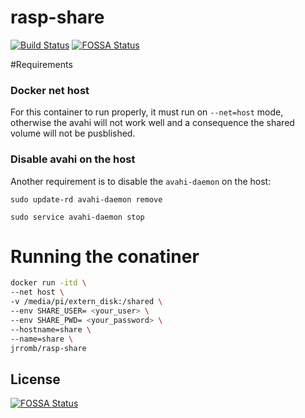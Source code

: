 # rasp-share

[![Build Status](https://travis-ci.org/jrrombaldo/rasp-share.svg?branch=master)](https://travis-ci.org/jrrombaldo/rasp-share)
[![FOSSA Status](https://app.fossa.io/api/projects/git%2Bgithub.com%2Fjrrombaldo%2Frasp-share.svg?type=shield)](https://app.fossa.io/projects/git%2Bgithub.com%2Fjrrombaldo%2Frasp-share?ref=badge_shield)

#Requirements

### Docker net host
For this container to run properly, it must run on `--net=host` mode, otherwise the avahi will not work well and a consequence the shared volume will not be pusblished.

### Disable avahi on the host
Another requirement is to disable the `avahi-daemon` on the host:
```
sudo update-rd avahi-daemon remove

sudo service avahi-daemon stop
```


# Running the conatiner

```bash
docker run -itd \
--net host \
-v /media/pi/extern_disk:/shared \
--env SHARE_USER= <your_user> \
--env SHARE_PWD= <your_password> \
--hostname=share \
--name=share \
jrromb/rasp-share
```


## License
[![FOSSA Status](https://app.fossa.io/api/projects/git%2Bgithub.com%2Fjrrombaldo%2Frasp-share.svg?type=large)](https://app.fossa.io/projects/git%2Bgithub.com%2Fjrrombaldo%2Frasp-share?ref=badge_large)